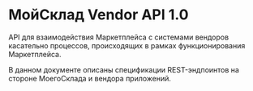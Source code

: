 # МойСклад Vendor API 1.0

API для взаимодействия Маркетплейса с системами вендоров касательно процессов, происходящих в рамках
функционирования Маркетплейса.

В данном документе описаны спецификации REST-эндпоинтов на стороне МоегоСклада и вендора приложений.
